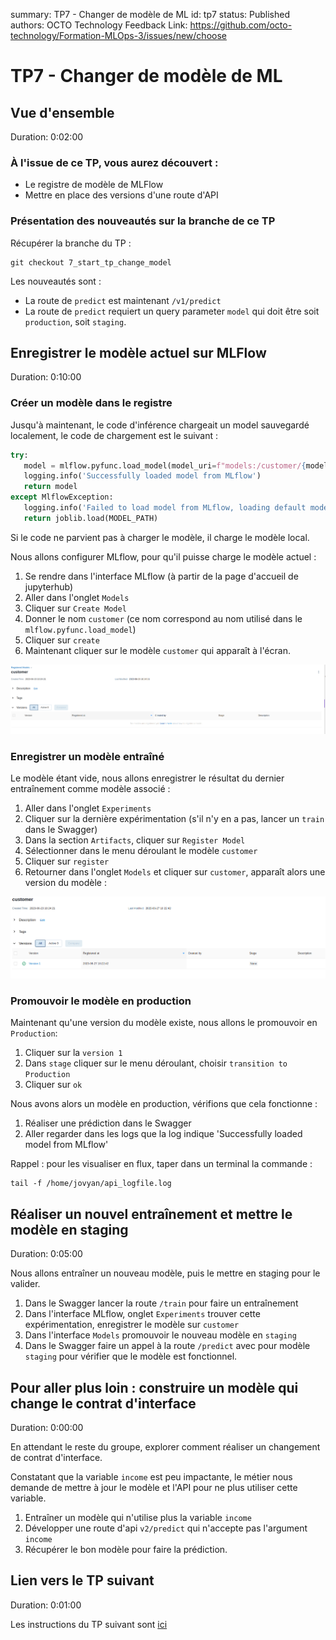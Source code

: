summary: TP7 - Changer de modèle de ML
id: tp7
status: Published
authors: OCTO Technology
Feedback Link: https://github.com/octo-technology/Formation-MLOps-3/issues/new/choose

# TP7 - Changer de modèle de ML

## Vue d'ensemble

Duration: 0:02:00

### À l'issue de ce TP, vous aurez découvert :

- Le registre de modèle de MLFlow
- Mettre en place des versions d'une route d'API

### Présentation des nouveautés sur la branche de ce TP

Récupérer la branche du TP :

```shell
git checkout 7_start_tp_change_model
```

Les nouveautés sont :

- La route de `predict` est maintenant `/v1/predict`
- La route de `predict` requiert un query parameter `model` qui doit être soit `production`, soit `staging`.

## Enregistrer le modèle actuel sur MLFlow

Duration: 0:10:00

### Créer un modèle dans le registre
Jusqu'à maintenant, le code d'inférence chargeait un model sauvegardé localement, le code de chargement est le suivant :

```python
try:
   model = mlflow.pyfunc.load_model(model_uri=f"models:/customer/{model}")
   logging.info('Successfully loaded model from MLflow')
   return model
except MlflowException:
   logging.info('Failed to load model from MLflow, loading default model')
   return joblib.load(MODEL_PATH)
```

Si le code ne parvient pas à charger le modèle, il charge le modèle local.

Nous allons configurer MLflow, pour qu'il puisse charge le modèle actuel :

1. Se rendre dans l'interface MLflow (à partir de la page d'accueil de jupyterhub)
2. Aller dans l'onglet `Models`
3. Cliquer sur `Create Model`
4. Donner le nom `customer` (ce nom correspond au nom utilisé dans le `mlflow.pyfunc.load_model`)
5. Cliquer sur `create`
6. Maintenant cliquer sur le modèle `customer` qui apparaît à l'écran.

![empty_customer_model.png](images/tp7/empty_customer_model.png)

### Enregistrer un modèle entraîné
Le modèle étant vide, nous allons enregistrer le résultat du dernier entraînement comme modèle associé :

1. Aller dans l'onglet `Experiments`
2. Cliquer sur la dernière expérimentation (s'il n'y en a pas, lancer un `train` dans le Swagger)
3. Dans la section `Artifacts`, cliquer sur `Register Model`
4. Sélectionner dans le menu déroulant le modèle `customer`
5. Cliquer sur `register`
6. Retourner dans l'onglet `Models` et cliquer sur `customer`, apparaît alors une version du modèle :

![customer_model_with_one_version.png](images/tp7/customer_model_with_one_version.png)

### Promouvoir le modèle en production
Maintenant qu'une version du modèle existe, nous allons le promouvoir en `Production`:

1. Cliquer sur la `version 1`
2. Dans `stage` cliquer sur le menu déroulant, choisir `transition to Production`
3. Cliquer sur `ok`

Nous avons alors un modèle en production, vérifions que cela fonctionne :

1. Réaliser une prédiction dans le Swagger
2. Aller regarder dans les logs que la log indique 'Successfully loaded model from MLflow'

Rappel : pour les visualiser en flux, taper dans un terminal la commande : 

```shell
tail -f /home/jovyan/api_logfile.log
```

## Réaliser un nouvel entraînement et mettre le modèle en staging

Duration: 0:05:00

Nous allons entraîner un nouveau modèle, puis le mettre en staging pour le valider.

1. Dans le Swagger lancer la route `/train` pour faire un entraînement
2. Dans l'interface MLflow, onglet `Experiments` trouver cette expérimentation, enregistrer le modèle sur `customer`
3. Dans l'interface `Models` promouvoir le nouveau modèle en `staging`
4. Dans le Swagger faire un appel à la route `/predict` avec pour modèle `staging` pour vérifier que le modèle est
   fonctionnel.

## Pour aller plus loin : construire un modèle qui change le contrat d'interface

Duration: 0:00:00

En attendant le reste du groupe, explorer comment réaliser un changement de contrat d'interface.

Constatant que la variable `income` est peu impactante, le métier nous demande de mettre à jour le modèle et l'API pour
ne plus utiliser cette variable.

1. Entraîner un modèle qui n'utilise plus la variable `income`
2. Développer une route d'api `v2/predict` qui n'accepte pas l'argument `income`
3. Récupérer le bon modèle pour faire la prédiction.


## Lien vers le TP suivant

Duration: 0:01:00

Les instructions du TP suivant sont [ici](https://octo-technology.github.io/Formation-MLOps-3/tp8#0)